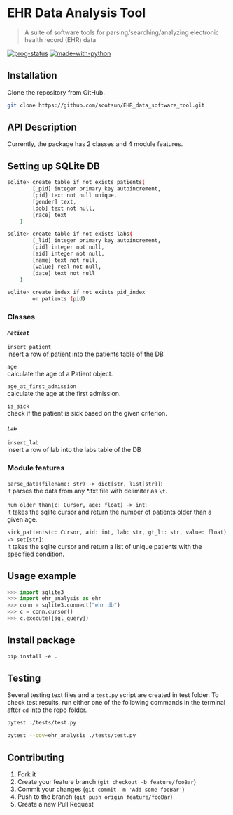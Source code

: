 # EHR Data Analysis Tool
> A suite of software tools for parsing/searching/analyzing electronic health record (EHR) data

[![prog-status](https://img.shields.io/badge/status-done-brightgreen?style=plastic)](https://shields.io/)
[![made-with-python](https://img.shields.io/badge/made%20with-Python-1f425f.svg?style=plastic)](https://www.python.org/)


## Installation

Clone the repository from GitHub.

```sh
git clone https://github.com/scotsun/EHR_data_software_tool.git
```

## API Description

Currently, the package has 2 classes and 4 module features.

## Setting up SQLite DB
```sh
sqlite> create table if not exists patients(
        [_pid] integer primary key autoincrement,
        [pid] text not null unique,
        [gender] text,
        [dob] text not null,
        [race] text
    )

sqlite> create table if not exists labs(
        [_lid] integer primary key autoincrement,
        [pid] integer not null,
        [aid] integer not null,
        [name] text not null,
        [value] real not null,
        [date] text not null
    )

sqlite> create index if not exists pid_index
        on patients (pid)
```

### Classes
#### *`Patient`*  
`insert_patient`  
insert a row of patient into the patients table of the DB

`age`  
calculate the age of a Patient object.

`age_at_first_admission`  
calculate the age at the first admission.

`is_sick`  
check if the patient is sick based on the given criterion.

#### *`Lab`*
`insert_lab`  
insert a row of lab into the labs table of the DB

### Module features

`parse_data(filename: str) -> dict[str, list[str]]`:  
it parses the data from any *.txt file with delimiter as `\t`.

`num_older_than(c: Cursor, age: float) -> int`:  
it takes the sqlite cursor and return the number of patients older than a given age.

`sick_patients(c: Cursor, aid: int, lab: str, gt_lt: str, value: float) -> set[str]`:  
it takes the sqlite cursor and return a list of unique patients with the specified condition.


## Usage example

```python
>>> import sqlite3
>>> import ehr_analysis as ehr
>>> conn = sqlite3.connect("ehr.db")
>>> c = conn.cursor()
>>> c.execute([sql_query])
```

## Install package
```python
pip install -e .
```

## Testing
Several testing text files and a `test.py` script are created in test folder. To check test results, run either one of the following commands in the terminal after `cd` into the repo folder.

```sh
pytest ./tests/test.py
```

```sh
pytest --cov=ehr_analysis ./tests/test.py
```

## Contributing

1. Fork it
2. Create your feature branch (`git checkout -b feature/fooBar`)
3. Commit your changes (`git commit -m 'Add some fooBar'`)
4. Push to the branch (`git push origin feature/fooBar`)
5. Create a new Pull Request
